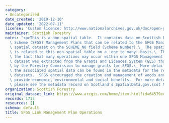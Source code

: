 ```yaml
---
category:
- Uncategorised
date_created: '2019-12-10'
date_updated: '2022-07-11'
license: 'Custom licence: http://www.nationalarchives.gov.uk/doc/open-government-licence/version/3/'
maintainer: Scottish Forestry
notes: "<p>This is a non-spatial table.  It contains data on Scottish Forestry Grant\
  \ Scheme (SFGS) Management Plans that can be related to the SFGS Management Plans\
  \ spatial dataset on the SCHEME_NO field (Scheme Number).\_ The spatial dataset\
  \ is related to this non-spatial table on a 'one to many' basis.\_ This reflects\
  \ the fact that many operations may occur within one SFGS Management Plan.  This\
  \ dataset was extracted from the Grants and Licences System (GLS) that was used\
  \ by the Forestry Commission to manage grants for SFGS.\_ More details on SFGS and\
  \ the associated spatial data can be found in the metadata for the relevant spatial\
  \ datasets.  SFGS encouraged the creation and management of woods and forests to\
  \ provide economic, environmental and social benefits.  For more detailed information\
  \ please see the metadata record on Scotland's SpatialData.gov.scot Metadata Portal.</p>"
organization: Scottish Forestry
original_dataset_link: https://www.arcgis.com/home/item.html?id=64579ec719614e41a830501d1f3fd158
records: 1713
resources: []
schema: default
title: SFGS Link Management Plan Operations
---
```

